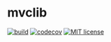 # mvclib

[![build](https://github.com/gitzhou/mvclib/actions/workflows/build.yml/badge.svg)](https://github.com/gitzhou/mvclib/actions/workflows/build.yml)
[![codecov](https://codecov.io/gh/gitzhou/mvclib/branch/master/graph/badge.svg?token=65MX3H7DF3)](https://codecov.io/gh/gitzhou/mvclib)
[![MIT license](https://img.shields.io/badge/license-MIT-blue)](https://en.wikipedia.org/wiki/MIT_License)

